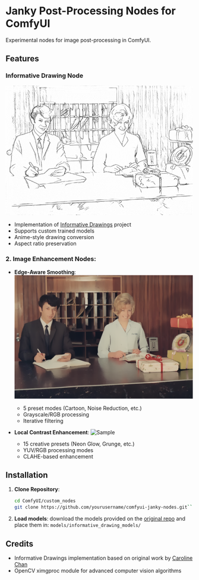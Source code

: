# Janky Post-Processing Nodes for ComfyUI

Experimental nodes for image post-processing in ComfyUI. 

## Features

### Informative Drawing Node
![Sample](https://github.com/krummrey/comfyui-janky-nodes/blob/main/examples/Informative%20Drawing%20Sample.png)
- Implementation of [Informative Drawings](https://github.com/carolineec/informative-drawings) project
- Supports custom trained models
- Anime-style drawing conversion
- Aspect ratio preservation

### 2. Image Enhancement Nodes:
- **Edge-Aware Smoothing**:
![Sample](https://github.com/krummrey/comfyui-janky-nodes/blob/8982ae83c54efcef231ecd41ce96821a3b2568b4/examples/Edge%20Aware%20Smoothing%20Sample.png)
  - 5 preset modes (Cartoon, Noise Reduction, etc.)
  - Grayscale/RGB processing
  - Iterative filtering

- **Local Contrast Enhancement**:
![Sample](https://github.com/krummrey/comfyui-janky-nodes/blob/8982ae83c54efcef231ecd41ce96821a3b2568b4/examples/Local%20Contrast%20Enhancer%20Sample.png)
  - 15 creative presets (Neon Glow, Grunge, etc.)
  - YUV/RGB processing modes
  - CLAHE-based enhancement

## Installation

1. **Clone Repository**:
   ```bash
   cd ComfyUI/custom_nodes
   git clone https://github.com/yourusername/comfyui-janky-nodes.git```
   
2. **Load models**:
	download the models provided on the [original repo](https://github.com/carolineec/informative-drawings) and place them in:
	```models/informative_drawing_models/```
   
## Credits
- Informative Drawings implementation based on original work by [Caroline Chan](https://github.com/carolineec/informative-drawings)
- OpenCV ximgproc module for advanced computer vision algorithms
